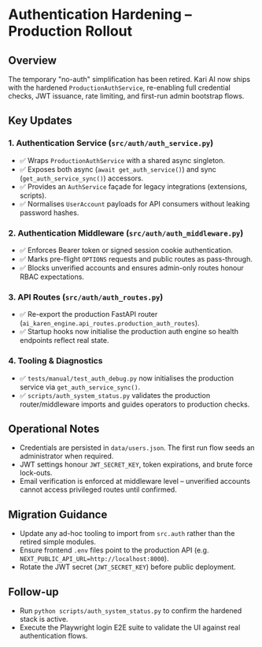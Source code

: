 # Authentication Hardening – Production Rollout

## Overview
The temporary "no-auth" simplification has been retired. Kari AI now ships with the hardened
`ProductionAuthService`, re-enabling full credential checks, JWT issuance, rate limiting, and
first-run admin bootstrap flows.

## Key Updates

### 1. Authentication Service (`src/auth/auth_service.py`)
- ✅ Wraps `ProductionAuthService` with a shared async singleton.
- ✅ Exposes both async (`await get_auth_service()`) and sync (`get_auth_service_sync()`) accessors.
- ✅ Provides an `AuthService` façade for legacy integrations (extensions, scripts).
- ✅ Normalises `UserAccount` payloads for API consumers without leaking password hashes.

### 2. Authentication Middleware (`src/auth/auth_middleware.py`)
- ✅ Enforces Bearer token or signed session cookie authentication.
- ✅ Marks pre-flight `OPTIONS` requests and public routes as pass-through.
- ✅ Blocks unverified accounts and ensures admin-only routes honour RBAC expectations.

### 3. API Routes (`src/auth/auth_routes.py`)
- ✅ Re-export the production FastAPI router (`ai_karen_engine.api_routes.production_auth_routes`).
- ✅ Startup hooks now initialise the production auth engine so health endpoints reflect real state.

### 4. Tooling & Diagnostics
- ✅ `tests/manual/test_auth_debug.py` now initialises the production service via `get_auth_service_sync()`.
- ✅ `scripts/auth_system_status.py` validates the production router/middleware imports and guides operators to production checks.

## Operational Notes
- Credentials are persisted in `data/users.json`. The first run flow seeds an administrator when required.
- JWT settings honour `JWT_SECRET_KEY`, token expirations, and brute force lock-outs.
- Email verification is enforced at middleware level – unverified accounts cannot access privileged routes until confirmed.

## Migration Guidance
- Update any ad-hoc tooling to import from `src.auth` rather than the retired simple modules.
- Ensure frontend `.env` files point to the production API (e.g. `NEXT_PUBLIC_API_URL=http://localhost:8000`).
- Rotate the JWT secret (`JWT_SECRET_KEY`) before public deployment.

## Follow-up
- Run `python scripts/auth_system_status.py` to confirm the hardened stack is active.
- Execute the Playwright login E2E suite to validate the UI against real authentication flows.
